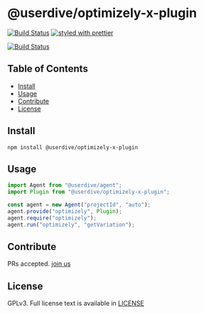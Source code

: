 # @userdive/optimizely-x-plugin

[![Build Status](https://travis-ci.org/userdive/agent.js.svg?branch=master)](https://travis-ci.org/userdive/agent.js)
[![styled with prettier](https://img.shields.io/badge/styled_with-prettier-ff69b4.svg)](https://github.com/prettier/prettier)

[![Build Status](https://saucelabs.com/browser-matrix/userdive.svg)](https://saucelabs.com/open_sauce/user/userdive/builds)

## Table of Contents

-   [Install](#install)
-   [Usage](#usage)
-   [Contribute](#contribute)
-   [License](#license)

## Install

    npm install @userdive/optimizely-x-plugin

## Usage

```js
import Agent from "@userdive/agent";
import Plugin from "@userdive/optimizely-x-plugin";

const agent = new Agent("projectId", "auto");
agent.provide("optimizely", Plugin);
agent.require("optimizely");
agent.run("optimizely", "getVariation");
```

## Contribute

PRs accepted. [join us](https://www.wantedly.com/companies/uncovertruth/projects)

## License

GPLv3. Full license text is available in [LICENSE](https://github.com/userdive/agent.js/blob/master/LICENSE)
